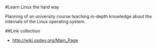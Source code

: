#Learn Linux the hard way

Planning of an university course teaching in-depth knowledge about 
the internals of the Linux operating system.

##Link collection

- http://wiki.osdev.org/Main_Page
